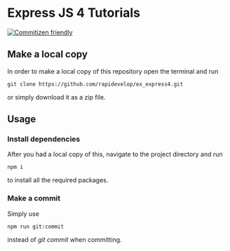 # Express JS 4 Tutorials

[![Commitizen friendly](https://img.shields.io/badge/commitizen-friendly-brightgreen.svg)](http://commitizen.github.io/cz-cli/)

## Make a local copy

In order to make a local copy of this repository open the terminal and run

```
git clone https://github.com/rapidevelop/ex_express4.git
```

or simply download it as a zip file.

## Usage

### Install dependencies

After you had a local copy of this, navigate to the project directory and run

```
npm i
```

to install all the required packages.

### Make a commit

Simply use

```
npm run git:commit
```

instead of _git commit_ when committing.

